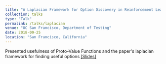 ```yaml
---
title: "A Laplacian Framework for Option Discovery in Reinforcement Learning"
collection: talks
type: "Talk"
permalink: /talks/laplacian
venue: "UC San Francisco, Department of Testing"
date: 2018-09-25
location: "San Francisco, California"
---
```


Presented usefulness of Proto-Value Functions and the paper's laplacian framework for finding useful options [[Slides]](https://ameet-1997.github.io/files/LaplacianFramework.pdf)
